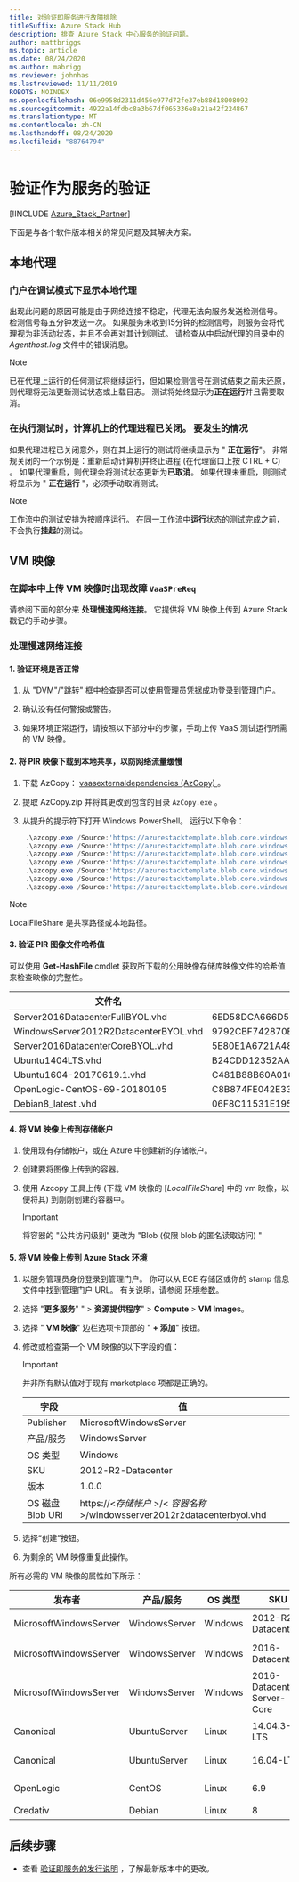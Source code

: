 ```yaml
---
title: 对验证即服务进行故障排除
titleSuffix: Azure Stack Hub
description: 排查 Azure Stack 中心服务的验证问题。
author: mattbriggs
ms.topic: article
ms.date: 08/24/2020
ms.author: mabrigg
ms.reviewer: johnhas
ms.lastreviewed: 11/11/2019
ROBOTS: NOINDEX
ms.openlocfilehash: 06e9958d2311d456e977d72fe37eb88d18008092
ms.sourcegitcommit: 4922a14fdbc8a3b67df065336e8a21a42f224867
ms.translationtype: MT
ms.contentlocale: zh-CN
ms.lasthandoff: 08/24/2020
ms.locfileid: "88764794"
---
```

# <a name="troubleshoot-validation-as-a-service"></a>验证作为服务的验证

[!INCLUDE [Azure_Stack_Partner](./includes/azure-stack-partner-appliesto.md)]

下面是与各个软件版本相关的常见问题及其解决方案。

## <a name="local-agent"></a>本地代理

### <a name="the-portal-shows-local-agent-in-debug-mode"></a>门户在调试模式下显示本地代理

出现此问题的原因可能是由于网络连接不稳定，代理无法向服务发送检测信号。 检测信号每五分钟发送一次。 如果服务未收到15分钟的检测信号，则服务会将代理视为非活动状态，并且不会再对其计划测试。 请检查从中启动代理的目录中的 *Agenthost.log* 文件中的错误消息。

> [!Note]
> 已在代理上运行的任何测试将继续运行，但如果检测信号在测试结束之前未还原，则代理将无法更新测试状态或上载日志。 测试将始终显示为**正在运行**并且需要取消。

### <a name="agent-process-on-machine-was-shut-down-while-executing-test-what-to-expect"></a>在执行测试时，计算机上的代理进程已关闭。 要发生的情况

如果代理进程已关闭意外，则在其上运行的测试将继续显示为 " **正在运行**"。 非常规关闭的一个示例是：重新启动计算机并终止进程 (在代理窗口上按 CTRL + C) 。 如果代理重启，则代理会将测试状态更新为**已取消**。 如果代理未重启，则测试将显示为 " **正在运行** "，必须手动取消测试。

> [!Note]
> 工作流中的测试安排为按顺序运行。 在同一工作流中**运行**状态的测试完成之前，不会执行**挂起**的测试。

## <a name="vm-images"></a>VM 映像

### <a name="failure-occurs-when-uploading-vm-image-in-the-vaasprereq-script"></a>在脚本中上传 VM 映像时出现故障 `VaaSPreReq`
请参阅下面的部分来 **处理慢速网络连接**。 它提供将 VM 映像上传到 Azure Stack 戳记的手动步骤。

### <a name="handle-slow-network-connectivity"></a>处理慢速网络连接

#### <a name="1-verify-that-the-environment-is-healthy"></a>1. 验证环境是否正常

1. 从 "DVM"/"跳转" 框中检查是否可以使用管理员凭据成功登录到管理门户。

2. 确认没有任何警报或警告。

3. 如果环境正常运行，请按照以下部分中的步骤，手动上传 VaaS 测试运行所需的 VM 映像。

<!-- This is from the appendix to the Deploy local agent topic. -->

#### <a name="2-download-pir-image-to-local-share-in-case-of-slow-network-traffic"></a>2. 将 PIR 映像下载到本地共享，以防网络流量缓慢

1. 下载 AzCopy： [vaasexternaldependencies (AzCopy) ](https://vaasexternaldependencies.blob.core.windows.net/prereqcomponents/AzCopy.zip)。

2. 提取 AzCopy.zip 并将其更改到包含的目录 `AzCopy.exe` 。

3. 从提升的提示符下打开 Windows PowerShell。 运行以下命令：

```powershell  
    .\azcopy.exe /Source:'https://azurestacktemplate.blob.core.windows.net/azurestacktemplate-public-container' /Dest:'<LocalFileShare>' /Pattern:'Server2016DatacenterFullBYOL.vhd' /NC:12 /V:azcopylog.log /Y
    .\azcopy.exe /Source:'https://azurestacktemplate.blob.core.windows.net/azurestacktemplate-public-container' /Dest:'<LocalFileShare>' /Pattern:'Server2016DatacenterCoreBYOL.vhd' /NC:12 /V:azcopylog.log /Y
    .\azcopy.exe /Source:'https://azurestacktemplate.blob.core.windows.net/azurestacktemplate-public-container' /Dest:'<LocalFileShare>' /Pattern:'WindowsServer2012R2DatacenterBYOL.vhd' /NC:12 /V:azcopylog.log /Y
    .\azcopy.exe /Source:'https://azurestacktemplate.blob.core.windows.net/azurestacktemplate-public-container' /Dest:'<LocalFileShare>' /Pattern:'Ubuntu1404LTS.vhd' /NC:12 /V:azcopylog.log /Y
    .\azcopy.exe /Source:'https://azurestacktemplate.blob.core.windows.net/azurestacktemplate-public-container' /Dest:'<LocalFileShare>' /Pattern:'Ubuntu1604-20170619.1.vhd' /NC:12 /V:azcopylog.log /Y
    .\azcopy.exe /Source:'https://azurestacktemplate.blob.core.windows.net/azurestacktemplate-public-container' /Dest:'<LocalFileShare>' /Pattern:'OpenLogic-CentOS-69-20180105.vhd' /NC:12 /V:azcopylog.log /Y
    .\azcopy.exe /Source:'https://azurestacktemplate.blob.core.windows.net/azurestacktemplate-public-container' /Dest:'<LocalFileShare>' /Pattern:'Debian8_latest.vhd' /NC:12 /V:azcopylog.log /Y
```

> [!Note]  
> LocalFileShare 是共享路径或本地路径。

#### <a name="3-verifying-pir-image-file-hash-value"></a>3. 验证 PIR 图像文件哈希值

可以使用 **Get-HashFile** cmdlet 获取所下载的公用映像存储库映像文件的哈希值来检查映像的完整性。

| 文件名 | SHA256 |
|---------------------------------------|------------------------------------------------------------------|
| Server2016DatacenterFullBYOL.vhd | 6ED58DCA666D530811A1EA563BA509BF9C29182B902D18FCA03C7E0868F733E9 |
| WindowsServer2012R2DatacenterBYOL.vhd | 9792CBF742870B1730B9B16EA814C683A8415EFD7601DDB6D5A76D0964767028 |
| Server2016DatacenterCoreBYOL.vhd | 5E80E1A6721A48A10655E6154C1B90E320DF5558487D6A0D7BFC7DCD32C4D9A5 |
| Ubuntu1404LTS.vhd | B24CDD12352AAEBC612A4558AB9E80F031A2190E46DCB459AF736072742E20E0 |
| Ubuntu1604-20170619.1.vhd | C481B88B60A01CBD5119A3F56632A2203EE5795678D3F3B9B764FFCA885E26CB |
| OpenLogic-CentOS-69-20180105 | C8B874FE042E33B488110D9311AF1A5C7DC3B08E6796610BF18FDD6728C7913C |
| Debian8_latest .vhd | 06F8C11531E195D0C90FC01DFF5DC396BB1DD73A54F8252291ED366CACD996C1 |

#### <a name="4-upload-vm-images-to-a-storage-account"></a>4. 将 VM 映像上传到存储帐户

1. 使用现有存储帐户，或在 Azure 中创建新的存储帐户。

2. 创建要将图像上传到的容器。

3. 使用 Azcopy 工具上传 (下载 VM 映像的 [*LocalFileShare*] 中的 vm 映像，以便将其) 到刚刚创建的容器中。
    > [!IMPORTANT]
    > 将容器的 "公共访问级别" 更改为 "Blob (仅限 blob 的匿名读取访问) "

#### <a name="5-upload-vm-images-to-azure-stack-environment"></a>5. 将 VM 映像上传到 Azure Stack 环境

1. 以服务管理员身份登录到管理门户。 你可以从 ECE 存储区或你的 stamp 信息文件中找到管理门户 URL。 有关说明，请参阅 [环境参数](azure-stack-vaas-parameters.md#environment-parameters)。

2. 选择 "**更多服务**" "  >  **资源提供程序**"  >  **Compute**  >  **VM Images**。

3. 选择 " **VM 映像**" 边栏选项卡顶部的 " **+ 添加**" 按钮。

4. 修改或检查第一个 VM 映像的以下字段的值：

    > [!IMPORTANT]
    > 并非所有默认值对于现有 marketplace 项都是正确的。

    | 字段  | 值  |
    |---------|---------|
    | Publisher | MicrosoftWindowsServer |
    | 产品/服务 | WindowsServer |
    | OS 类型 | Windows |
    | SKU | 2012-R2-Datacenter |
    | 版本 | 1.0.0 |
    | OS 磁盘 Blob URI | https://<*存储帐户* >/< *容器名称*>/windowsserver2012r2datacenterbyol.vhd |


5. 选择“创建”按钮。

6. 为剩余的 VM 映像重复此操作。

所有必需的 VM 映像的属性如下所示：

| 发布者  | 产品/服务  | OS 类型 | SKU | 版本 | OS 磁盘 Blob URI |
|---------|---------|---------|---------|---------|---------|
| MicrosoftWindowsServer| WindowsServer | Windows | 2012-R2-Datacenter | 1.0.0 | https://[*存储帐户*]/[*容器名称*]/WindowsServer2012R2DatacenterBYOL.vhd |
| MicrosoftWindowsServer | WindowsServer | Windows | 2016-Datacenter | 1.0.0 | https://[*存储帐户*]/[*容器名称*]/Server2016DatacenterFullBYOL.vhd |
| MicrosoftWindowsServer | WindowsServer | Windows | 2016-Datacenter-Server-Core | 1.0.0 | https://[*存储帐户*]/[*容器名称*]/Server2016DatacenterCoreBYOL.vhd |
| Canonical | UbuntuServer | Linux | 14.04.3-LTS | 1.0.0 | https://[*存储帐户*]/[*容器名称*]/Ubuntu1404LTS.vhd |
| Canonical | UbuntuServer | Linux | 16.04-LTS | 16.04.20170811 | https://[*存储帐户*]/[*容器名称*]/Ubuntu1604-20170619.1.vhd |
| OpenLogic | CentOS | Linux | 6.9 | 1.0.0 | https://[*存储帐户*]/[*容器名称*]/OpenLogic-CentOS-69-20180105.vhd |
| Credativ | Debian | Linux | 8 | 1.0.0 | https://[*存储帐户*]/[*容器名称*]/Debian8_latest .vhd |

## <a name="next-steps"></a>后续步骤

- 查看 [验证即服务的发行说明](azure-stack-vaas-release-notes.md) ，了解最新版本中的更改。